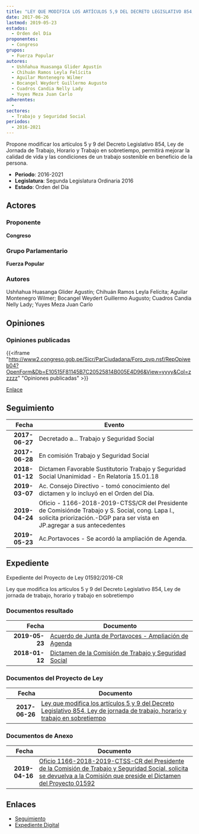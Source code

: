 ```yaml
---
title: "LEY QUE MODIFICA LOS ARTÍCULOS 5,9 DEL DECRETO LEGISLATIVO 854, LEY DE JORNADA DE TRABAJO, HORARIO Y TRABAJO EN SOBRETIEMPO"
date: 2017-06-26
lastmod: 2019-05-23
estados: 
  - Orden del Día
proponentes: 
  - Congreso
grupos: 
  - Fuerza Popular
autores: 
  - Ushñahua Huasanga Glider Agustín
  - Chihuán Ramos Leyla Felícita
  - Aguilar Montenegro Wilmer
  - Bocangel Weydert Guillermo Augusto
  - Cuadros Candia Nelly Lady
  - Yuyes Meza Juan Carlo
adherentes: 
  - 
sectores: 
  - Trabajo y Seguridad Social
periodos: 
  - 2016-2021
---
```


Propone modificar los artículos 5 y 9 del Decreto Legislativo 854, Ley de Jornada de Trabajo, Horario y Trabajo en sobretiempo, permitirá mejorar la calidad de vida y las condiciones de un trabajo sostenible en beneficio de la persona.

- **Periodo**: 2016-2021
- **Legislatura**: Segunda Legislatura Ordinaria 2016
- **Estado**: Orden del Día

## Actores

### Proponente

**Congreso**

### Grupo Parlamentario

**Fuerza Popular**

### Autores

Ushñahua Huasanga Glider Agustín; Chihuán Ramos Leyla Felícita; Aguilar Montenegro Wilmer; Bocangel Weydert Guillermo Augusto; Cuadros Candia Nelly Lady; Yuyes Meza Juan Carlo


## Opiniones

### Opiniones publicadas

{{<iframe "http://www2.congreso.gob.pe/Sicr/ParCiudadana/Foro_pvp.nsf/RepOpiweb04?OpenForm&Db=E10515F81145B7C20525814B005E4D96&View=yyyy&Col=zzzzz" "Opiniones publicadas" >}}

[Enlace](http://www2.congreso.gob.pe/Sicr/ParCiudadana/Foro_pvp.nsf/RepOpiweb04?OpenForm&Db=E10515F81145B7C20525814B005E4D96&View=yyyy&Col=zzzzz)

## Seguimiento

| Fecha | Evento |
|------:|--------|
| **2017-06-27** | Decretado a... Trabajo y Seguridad Social|
| **2017-06-28** | En comisión Trabajo y Seguridad Social|
| **2018-01-12** | Dictamen Favorable Sustitutorio Trabajo y Seguridad Social Unanimidad - En Relatoría 15.01.18|
| **2019-03-07** | Ac. Consejo Directivo - tomó conocimiento del dictamen y lo incluyó en el Orden del Día.|
| **2019-04-24** | Oficio - 1166-2018-2019-CTSS/CR del Presidente de Comisiónde Trabajo y S. Social, cong. Lapa I., solicita priorización.-DGP para ser vista en JP.agregar a sus antecedentes|
| **2019-05-23** | Ac.Portavoces - Se acordó la ampliación de Agenda.|


## Expediente

Expediente del Proyecto de Ley 01592/2016-CR

Ley que modifica los artículos 5 y 9 del Decreto Legislativo 854, Ley de jornada de trabajo, horario y trabajo en sobretiempo


### Documentos resultado

| Fecha | Documento |
|------:|--------|
| **2019-05-23** | [Acuerdo de Junta de Portavoces - Ampliación de Agenda](http://www.leyes.congreso.gob.pe/Documentos/2016_2021/Acuerdos/Junta_Portavoces/AJP0159220190523.pdf) |
| **2018-01-12** | [Dictamen de la Comisión de Trabajo y Seguridad Social](http://www.leyes.congreso.gob.pe/Documentos/2016_2021/Dictamenes/Proyectos_de_Ley/01592DC2220180112.pdf) |

### Documentos del Proyecto de Ley

| Fecha | Documento |
|------:|--------|
| **2017-06-26** | [Ley que modifica los artículos 5 y 9 del Decreto Legislativo 854, Ley de jornada de trabajo, horario y trabajo en sobretiempo](http://www.leyes.congreso.gob.pe/Documentos/2016_2021/Proyectos_de_Ley_y_de_Resoluciones_Legislativas/PL0159220170626..pdf) |

### Documentos de Anexo

| Fecha | Documento |
|------:|--------|
| **2019-04-16** | [Oficio 1166-2018-2019-CTSS-CR del Presidente de la Comisión de Trabajo y Seguridad Social, solicita se devuelva a la Comisión que preside el Dictamen del Proyecto 01592](http://www.leyes.congreso.gob.pe/Documentos/2016_2021/Oficios/Comisiones_Ordinarias/OFICIO-1166-2018-2019-CTSS-CR.pdf) |

## Enlaces 

- [Seguimiento](http://www2.congreso.gob.pehttp://www2.congreso.gob.pe/Sicr/TraDocEstProc/CLProLey2016.nsf/f7fff46988ca05b1052578e100829cc7/9bc4c9a66227778f0525814b005996ff?OpenDocument)
- [Expediente Digital](http://www2.congreso.gob.pehttp://www2.congreso.gob.pe/Sicr/TraDocEstProc/CLProLey2016.nsf/f7fff46988ca05b1052578e100829cc7/9bc4c9a66227778f0525814b005996ff?OpenDocument&Click=05257FB7005EB655.eb71d0cf91d8294e05256cdf006b5706/$Body/0.1C6C)
